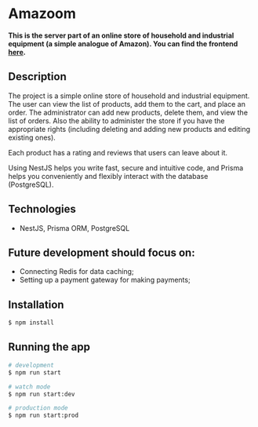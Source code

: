 # Amazoom
**This is the server part of an online store of household and industrial equipment (a simple analogue of Amazon). You can find the frontend [here](https://github.com/vladikEmmet/amazoom-client).**

## Description
The project is a simple online store of household and industrial equipment. The user can view the list of products, add them to the cart, and place an order. The administrator can add new products, delete them, and view the list of orders. Also the ability to administer the store if you have the appropriate rights (including deleting and adding new products and editing existing ones).

Each product has a rating and reviews that users can leave about it.

Using NestJS helps you write fast, secure and intuitive code, and Prisma helps you conveniently and flexibly interact with the database (PostgreSQL).

## Technologies
- NestJS, Prisma ORM, PostgreSQL

## Future development should focus on:
- Connecting Redis for data caching;
- Setting up a payment gateway for making payments;

## Installation

```bash
$ npm install
```

## Running the app

```bash
# development
$ npm run start

# watch mode
$ npm run start:dev

# production mode
$ npm run start:prod
```
